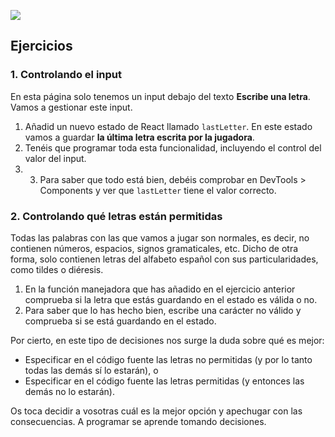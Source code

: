 ![](./assets/images/react_ejercicio_ahorcado_detalle_5.png)

## Ejercicios

### 1. Controlando el input

En esta página solo tenemos un input debajo del texto **Escribe una letra**. Vamos a gestionar este input.

1. Añadid un nuevo estado de React llamado `lastLetter`. En este estado vamos a guardar **la última letra escrita por la jugadora**.
1. Tenéis que programar toda esta funcionalidad, incluyendo el control del valor del input.
1. 3. Para saber que todo está bien, debéis comprobar en DevTools > Components y ver que `lastLetter` tiene el valor correcto.

### 2. Controlando qué letras están permitidas

Todas las palabras con las que vamos a jugar son normales, es decir, no contienen números, espacios, signos gramaticales, etc. Dicho de otra forma, solo contienen letras del alfabeto español con sus particularidades, como tildes o diéresis.

1. En la función manejadora que has añadido en el ejercicio anterior comprueba si la letra que estás guardando en el estado es válida o no.
1. Para saber que lo has hecho bien, escribe una carácter no válido y comprueba si se está guardando en el estado.

Por cierto, en este tipo de decisiones nos surge la duda sobre qué es mejor:

- Especificar en el código fuente las letras no permitidas (y por lo tanto todas las demás sí lo estarán), o
- Especificar en el código fuente las letras permitidas (y entonces las demás no lo estarán).

Os toca decidir a vosotras cuál es la mejor opción y apechugar con las consecuencias. A programar se aprende tomando decisiones.


